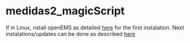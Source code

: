 # medidas2_magicScript

If in Linux, nstall openEMS as detailed [here](http://www.openems.de/index.php/Compile_from_Source.html#Linux) for the 
first instalation. Next instalations/updates can be done as described 
[here](https://github.com/thliebig/openEMS-Project#update-instruction)
